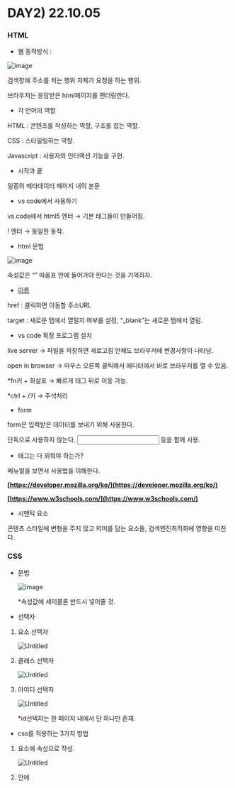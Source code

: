 # DAY2) 22.10.05

### HTML

- 웹 동작방식 :

![image](https://user-images.githubusercontent.com/95389515/194060498-ec811c80-a26f-4a3b-b9bd-133f734615ea.png)

검색창에 주소를 치는 행위 자체가 요청을 하는 행위. 

브라우저는 응답받은 html페이지를 랜더링한다. 

- 각 언어의 역할

HTML : 콘텐츠를 작성하는 역할, 구조를 잡는 역할.

CSS : 스타일링하는 역할.

Javascript : 사용자와 인터랙션 기능을 구현. 

- 시작과 끝

<!DOCTYPE html> 

</html> 

<head></head> 일종의 메타데이터 

<body></body> 페이지 내의 본문 

- vs code에서 사용하기

vs code에서 html5 엔터 → 기본 태그들이 만들어짐. 

! 엔터 → 동일한 동작. 

- html 문법

![image](https://user-images.githubusercontent.com/95389515/194060760-66b8f168-3a1b-4bac-abbd-4b59cc5df13a.png)

속성값은 “” 따옴표 안에 들어가야 한다는 것을 기억하자. 

- <a href=”주소”>이름</a>

href : 클릭하면 이동할 주소URL

target : 새로운 탭에서 열릴지 여부를 설정, “_blank”는 새로운 탭에서 열림. 

- vs code 확장 프로그램 설치

live server → 파일을 저장하면 새로고침 안해도 브라우저에 변경사항이 나타남. 

open in browser → 마우스 오른쪽 클릭해서 에디터에서 바로 브라우저를 열 수 있음. 

*fn키 + 화살표 → 빠르게 태그 뒤로 이동 가능. 

*ctrl + /키 → 주석처리 

- form

form은 입력받은 데이터를 보내기 위해 사용한다. 

단독으로 사용하지 않는다. <input type=”text”> 등을 함께 사용. 

- 태그는 다 외워야 하는가?

메뉴얼을 보면서 사용법을 이해한다. 

**[https://developer.mozilla.org/ko/](https://developer.mozilla.org/ko/)**

**[https://www.w3schools.com/](https://www.w3schools.com/)**

- 시맨틱 요소

콘텐츠 스타일에 변형을 주지 않고 의미를 담는 요소들, 검색엔진최적화에 영향을 미친다. 

### CSS

- 문법
    
    ![image](https://user-images.githubusercontent.com/95389515/194060883-4754817f-b3a1-40b0-b450-c0b49e42789a.png)
    
    *속성값에 세미콜론 반드시 넣어줄 것. 
    
- 선택자
1. 요소 선택자 
    
    ![Untitled](https://s3-us-west-2.amazonaws.com/secure.notion-static.com/67489aaf-eeae-4e79-a51b-f4e90e3b6924/Untitled.png)
    
2. 클래스 선택자
    
    ![Untitled](https://s3-us-west-2.amazonaws.com/secure.notion-static.com/e653d3e1-b39a-4012-a8aa-028b8a72917a/Untitled.png)
    
3. 아이디 선택자
    
    ![Untitled](https://s3-us-west-2.amazonaws.com/secure.notion-static.com/af52161a-9482-47c1-b230-abdea4e36425/Untitled.png)
    
    *id선택자는 한 페이지 내에서 단 하나만 존재. 
    

- css를 적용하는 3가지 방법
1. 요소에 속성으로 작성. 
    
    ![Untitled](https://s3-us-west-2.amazonaws.com/secure.notion-static.com/75bad307-eede-4d08-babf-3767816abca9/Untitled.png)
    
2. <head>안에 <style>태그로 작성.
    
    ![Untitled](https://s3-us-west-2.amazonaws.com/secure.notion-static.com/82e90100-ba86-4459-b620-024783356f6c/Untitled.png)
    
3. link를 이용한 css파일 적용.
    
    ![Untitled](https://s3-us-west-2.amazonaws.com/secure.notion-static.com/27242708-0350-464d-9b0d-40776eb36d46/Untitled.png)
    
    *우선순위 : 요소 속성 스타일 > 아이디 > 클래스 > 요소 선택자 
    

- 선택자 혼합
1. 자손 선택자
    
    ![Untitled](https://s3-us-west-2.amazonaws.com/secure.notion-static.com/f4f9b741-be41-48b2-9369-7faedc249296/Untitled.png)
    
2. 자식 선택자
    
    ![Untitled](https://s3-us-west-2.amazonaws.com/secure.notion-static.com/c43e17dd-d24a-424a-83b0-222878e0de52/Untitled.png)
    
3. 형제 선택자 
    
    ![Untitled](https://s3-us-west-2.amazonaws.com/secure.notion-static.com/13b3f2cc-9488-4455-a533-8967b761ecef/Untitled.png)
    
     +는 div다음에 오는 형제 태그 h1만을 바꾼다.
    
    ~는 div다음에 오는 모든 형제 태그 h1을 바꾼다. 
    
- 폰트
    
    ![Untitled](https://s3-us-west-2.amazonaws.com/secure.notion-static.com/aa0160bd-4810-402a-b9b7-6330f226f242/Untitled.png)
    
    - font-size :
        - px : 모니터의 최소 단위(고정값)
        - % : **부모 요소에 비례**한 크기 설정(상대적 크기)
    
    링크를 이용해서 가져올 수도 있다.
    
- 박스모델
    
    ![Untitled](https://s3-us-west-2.amazonaws.com/secure.notion-static.com/a923f324-626b-4337-b056-16edc9058978/Untitled.png)
    

margin은 다른 요소들과의 간격을 결정. 

요소의 크기는 margin을 포함하지 않는다. 

**contents의 크기와 요소의 크기는 다르다.** 

붙어있는 두 요소의 margin값이 10, 10으로 겹칠경우 10만 적용한다. 

**겹치면 더 큰 값이 남는다.**
